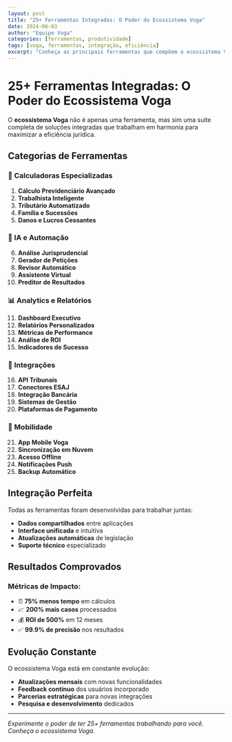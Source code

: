 ```yaml
---
layout: post
title: "25+ Ferramentas Integradas: O Poder do Ecossistema Voga"
date: 2024-06-03
author: "Equipe Voga"
categories: [ferramentas, produtividade]
tags: [voga, ferramentas, integração, eficiência]
excerpt: "Conheça as principais ferramentas que compõem o ecossistema Voga e como elas trabalham em conjunto."
---
```


# 25+ Ferramentas Integradas: O Poder do Ecossistema Voga

O **ecossistema Voga** não é apenas uma ferramenta, mas sim uma suíte completa de soluções integradas que trabalham em harmonia para maximizar a eficiência jurídica.

## Categorias de Ferramentas

### 🧮 Calculadoras Especializadas
1. **Cálculo Previdenciário Avançado**
2. **Trabalhista Inteligente**
3. **Tributário Automatizado**
4. **Família e Sucessões**
5. **Danos e Lucros Cessantes**

### 🤖 IA e Automação
6. **Análise Jurisprudencial**
7. **Gerador de Petições**
8. **Revisor Automático**
9. **Assistente Virtual**
10. **Preditor de Resultados**

### 📊 Analytics e Relatórios
11. **Dashboard Executivo**
12. **Relatórios Personalizados**
13. **Métricas de Performance**
14. **Análise de ROI**
15. **Indicadores de Sucesso**

### 🔗 Integrações
16. **API Tribunais**
17. **Conectores ESAJ**
18. **Integração Bancária**
19. **Sistemas de Gestão**
20. **Plataformas de Pagamento**

### 📱 Mobilidade
21. **App Mobile Voga**
22. **Sincronização em Nuvem**
23. **Acesso Offline**
24. **Notificações Push**
25. **Backup Automático**

## Integração Perfeita

Todas as ferramentas foram desenvolvidas para trabalhar juntas:

- **Dados compartilhados** entre aplicações
- **Interface unificada** e intuitiva
- **Atualizações automáticas** de legislação
- **Suporte técnico** especializado

## Resultados Comprovados

### Métricas de Impacto:
- ⏰ **75% menos tempo** em cálculos
- 📈 **200% mais casos** processados
- 💰 **ROI de 500%** em 12 meses
- ✅ **99.9% de precisão** nos resultados

## Evolução Constante

O ecossistema Voga está em constante evolução:

- **Atualizações mensais** com novas funcionalidades
- **Feedback contínuo** dos usuários incorporado
- **Parcerias estratégicas** para novas integrações
- **Pesquisa e desenvolvimento** dedicados

---

*Experimente o poder de ter 25+ ferramentas trabalhando para você. Conheça o ecossistema Voga.*